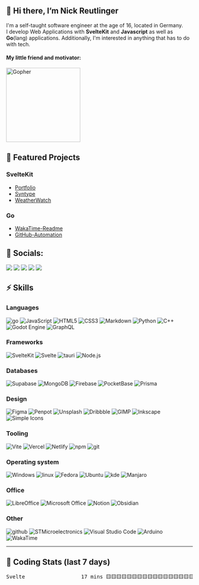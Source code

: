 ## 👋 Hi there, I’m Nick Reutlinger

I'm a self-taught software engineer at the age of 16, located in Germany.  
I develop Web Applications with **SvelteKit** and **Javascript** as well as **Go**(lang) applications. Additionally, I'm interested in anything that has to do with tech.


#### My little friend and motivator:
<img width="200px" alt="Gopher" src="https://user-images.githubusercontent.com/95316598/214095172-ebc3cab6-df43-4895-9213-68b909648214.jpeg">

## 🚀 Featured Projects

### SvelteKit

-   [Portfolio](https://nickreutlinger.de)
-   [Syntype](https://syntype.vercel.app)
-   [WeatherWatch](https://weatherwatch.vercel.app/)

### Go

-   [WakaTime-Readme](https://github.com/NickRTR/WakaTime-Readme)
-   [GitHub-Automation](https://github.com/NickRTR/GitHub-Automation)

## 💬 Socials:

<a href="https://twitter.com/nick_reutlinger"><img src="https://img.shields.io/badge/Twitter-1DA1F2?style=for-the-badge&logo=twitter&logoColor=white"></a>
<a href="https://github.com/NickRTR"><img src="https://img.shields.io/badge/GitHub-100000?style=for-the-badge&logo=github&logoColor=white"></a>
<a href="https://www.linkedin.com/in/nick-reutlinger-9a89ab236/"><img src="https://img.shields.io/badge/LinkedIn-0077B5?style=for-the-badge&logo=linkedin&logoColor=white"></a>
<a href="https://stackoverflow.com/users/17878912/nickrtr"><img src="https://img.shields.io/badge/Stack_Overflow-FE7A16?style=for-the-badge&logo=stack-overflow&logoColor=white"></a>
<a href="https://nickreutlinger.itch.io"><img src="https://img.shields.io/badge/Itch.io-FA5C5C?style=for-the-badge&logo=itchdotio&logoColor=white"></a>

## ⚡ Skills

### Languages

![go](https://img.shields.io/badge/go-00ADD8?style=for-the-badge&logo=go&logoColor=FFFFFF)
![JavaScript](https://img.shields.io/badge/JavaScript-F7DF1E?style=for-the-badge&logo=JavaScript&logoColor=000000)
![HTML5](https://img.shields.io/badge/HTML5-E34F26?style=for-the-badge&logo=HTML5&logoColor=FFFFFF)
![CSS3](https://img.shields.io/badge/CSS3-1572B6?style=for-the-badge&logo=CSS3&logoColor=FFFFFF)
![Markdown](https://img.shields.io/badge/Markdown-000000?style=for-the-badge&logo=Markdown&logoColor=FFFFFF)
![Python](https://img.shields.io/badge/Python-3776AB?style=for-the-badge&logo=Python&logoColor=FFFFFF)
![C++](https://img.shields.io/badge/C++-00599C?style=for-the-badge&logo=C++&logoColor=FFFFFF)
<img src="https://img.shields.io/badge/Godot Engine-478CBF?style=for-the-badge&logo=Godot Engine&logoColor=FFFFFF" alt="Godot Engine">
![GraphQL](https://img.shields.io/badge/GraphQL-E10098?style=for-the-badge&logo=GraphQL&logoColor=FFFFFF)

### Frameworks

![SvelteKit](https://img.shields.io/badge/SvelteKit-FF3E00?style=for-the-badge&logo=Svelte&logoColor=FFFFFF)
![Svelte](https://img.shields.io/badge/Svelte-4A4A55?style=for-the-badge&logo=svelte&logoColor=FF3E00)
![tauri](https://img.shields.io/badge/tauri-FFC131?style=for-the-badge&logo=tauri&logoColor=000000)
![Node.js](https://img.shields.io/badge/Node.js-339933?style=for-the-badge&logo=Node.js&logoColor=FFFFFF)

### Databases

![Supabase](https://img.shields.io/badge/Supabase-3ECF8E?style=for-the-badge&logo=Supabase&logoColor=000000)
![MongoDB](https://img.shields.io/badge/MongoDB-47A248?style=for-the-badge&logo=MongoDB&logoColor=FFFFFF)
![Firebase](https://img.shields.io/badge/Firebase-FFCA28?style=for-the-badge&logo=Firebase&logoColor=000000)
![PocketBase](https://img.shields.io/badge/PocketBase-B8DBE4?style=for-the-badge&logo=PocketBase&logoColor=000000)
![Prisma](https://img.shields.io/badge/Prisma-2D3748?style=for-the-badge&logo=Prisma&logoColor=FFFFFF)

### Design

![Figma](https://img.shields.io/badge/Figma-F24E1E?style=for-the-badge&logo=Figma&logoColor=FFFFFF)
![Penpot](https://img.shields.io/badge/Penpot-FFFFFF?style=for-the-badge&logo=Penpot&logoColor=000000)
![Unsplash](https://img.shields.io/badge/Unsplash-000000?style=for-the-badge&logo=Unsplash&logoColor=FFFFFF)
![Dribbble](https://img.shields.io/badge/Dribbble-EA4C89?style=for-the-badge&logo=Dribbble&logoColor=FFFFFF)
![GIMP](https://img.shields.io/badge/GIMP-5C5543?style=for-the-badge&logo=GIMP&logoColor=FFFFFF)
![Inkscape](https://img.shields.io/badge/Inkscape-000000?style=for-the-badge&logo=Inkscape&logoColor=FFFFFF)
<img src="https://img.shields.io/badge/Simple Icons-FFFFFF?style=for-the-badge&logo=Simple Icons&logoColor=111111" alt="Simple Icons">

### Tooling

![Vite](https://img.shields.io/badge/Vite-646CFF?style=for-the-badge&logo=Vite&logoColor=FFFFFF)
![Vercel](https://img.shields.io/badge/Vercel-000000?style=for-the-badge&logo=Vercel&logoColor=FFFFFF)
![Netlify](https://img.shields.io/badge/Netlify-00C7B7?style=for-the-badge&logo=Netlify&logoColor=FFFFFF)
![npm](https://img.shields.io/badge/npm-CB3837?style=for-the-badge&logo=npm&logoColor=FFFFFF)
![git](https://img.shields.io/badge/git-F05032?style=for-the-badge&logo=git&logoColor=FFFFFF)

### Operating system

![Windows](https://img.shields.io/badge/Windows-0078D6?style=for-the-badge&logo=Windows&logoColor=FFFFFF)
![linux](https://img.shields.io/badge/linux-FCC624?style=for-the-badge&logo=linux&logoColor=000000)
![Fedora](https://img.shields.io/badge/Fedora-51A2DA?style=for-the-badge&logo=Fedora&logoColor=FFFFFF)
![Ubuntu](https://img.shields.io/badge/Ubuntu-E95420?style=for-the-badge&logo=Ubuntu&logoColor=FFFFFF)
![kde](https://img.shields.io/badge/kde-1D99F3?style=for-the-badge&logo=kde&logoColor=FFFFFF)
![Manjaro](https://img.shields.io/badge/Manjaro-35BF5C?style=for-the-badge&logo=Manjaro&logoColor=FFFFFF)

### Office

![LibreOffice](https://img.shields.io/badge/LibreOffice-18A303?style=for-the-badge&logo=LibreOffice&logoColor=FFFFFF)
<img src="https://img.shields.io/badge/Microsoft Office-D83B01?style=for-the-badge&logo=Microsoft Office&logoColor=FFFFFF" alt="Microsoft Office">
![Notion](https://img.shields.io/badge/Notion-000000?style=for-the-badge&logo=Notion&logoColor=FFFFFF)
![Obsidian](https://img.shields.io/badge/Obsidian-483699?style=for-the-badge&logo=Obsidian&logoColor=FFFFFF)

### Other

![github](https://img.shields.io/badge/github-181717?style=for-the-badge&logo=github&logoColor=FFFFFF)
![STMicroelectronics](https://img.shields.io/badge/STMicroelectronics-03234B?style=for-the-badge&logo=STMicroelectronics&logoColor=FFFFFF)
<img src="https://img.shields.io/badge/Visual Studio Code-007ACC?style=for-the-badge&logo=Visual Studio Code&logoColor=FFFFFF" alt="Visual Studio Code">
![Arduino](https://img.shields.io/badge/Arduino-00979D?style=for-the-badge&logo=Arduino&logoColor=FFFFFF)
![WakaTime](https://img.shields.io/badge/WakaTime-000000?style=for-the-badge&logo=WakaTime&logoColor=FFFFFF)

---

## 📅 Coding Stats (last 7 days)

<!--WakaTime-Start-->
<pre>Svelte                  17 mins 🟨🟨🟨🟨🟨🟨🟨🟨🟨🟨🟨🟨🟨🟨🟨🟨🟨🟨🟨🟨🟨🟨🟨🟨🟨 100.00 %</br></pre>
<!--WakaTime-End-->
